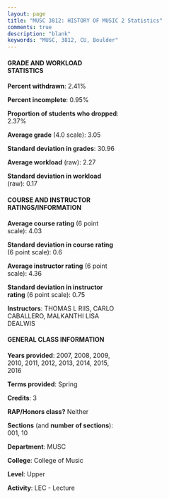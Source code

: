 ```yaml
---
layout: page
title: "MUSC 3812: HISTORY OF MUSIC 2 Statistics"
comments: true
description: "blank"
keywords: "MUSC, 3812, CU, Boulder"
--- 
```

<head>
<script src="https://ajax.googleapis.com/ajax/libs/jquery/2.1.3/jquery.min.js"></script>
<script src="https://dl.dropboxusercontent.com/s/pc42nxpaw1ea4o9/highcharts.js?dl=0"></script>
<!-- <script src="../assets/js/highcharts.js"></script> -->
<style type="text/css">@font-face {
	font-family: "Bebas Neue";
	src: url(https://www.filehosting.org/file/details/544349/BebasNeue%20Regular.otf) format("opentype");
	}
	h1.Bebas { 
		font-family: "Bebas Neue", Verdana, Tahoma;
	}
</style>
</head>
<body>
	<div id="container" style="float: right; width: 45%; height: 88%; margin-left: 2.5%; margin-right: 2.5%;"></div>
	<script language="JavaScript">
		$(document).ready(function() {
		var chart = {type: 'column'};
		var title = {text: 'Grade Distribution'};
		var xAxis = {categories: ['A','B','C','D','F'],crosshair: true};
		var yAxis = {min: 0,title: {text: 'Percentage'}};
		var tooltip = {headerFormat: '<center><b><span style="font-size:20px">{point.key}</span></b></center>',
		               pointFormat: '<td style="padding:0"><b>{point.y:.1f}%</b></td>',
		               footerFormat: '</table>',shared: true,useHTML: true};
		var plotOptions = {column: {pointPadding: 0.0,borderWidth: 0}};  
		var credits = {enabled: false};var series= [{name: 'Percent',data: [38.63,38.79,17.18,3.6,1.8,]}];
		var json = {};
		json.chart = chart;
		json.title = title;
		json.tooltip = tooltip;
		json.xAxis = xAxis;
		json.yAxis = yAxis;  
		json.series = series;
		json.plotOptions = plotOptions;  
		json.credits = credits;
		$('#container').highcharts(json);
	});
	</script>
</body>
			   
#### GRADE AND WORKLOAD STATISTICS

**Percent withdrawn**: 2.41%

**Percent incomplete**: 0.95%

**Proportion of students who dropped**: 2.37%

**Average grade** (4.0 scale): 3.05

**Standard deviation in grades**: 30.96

**Average workload** (raw): 2.27

**Standard deviation in workload** (raw): 0.17

#### COURSE AND INSTRUCTOR RATINGS/INFORMATION

**Average course rating** (6 point scale): 4.03

**Standard deviation in course rating** (6 point scale): 0.6

**Average instructor rating** (6 point scale): 4.36

**Standard deviation in instructor rating** (6 point scale): 0.75

**Instructors**: THOMAS L RIIS, CARLO CABALLERO, MALKANTHI LISA DEALWIS

#### GENERAL CLASS INFORMATION

**Years provided**: 2007, 2008, 2009, 2010, 2011, 2012, 2013, 2014, 2015, 2016

**Terms provided**: Spring

**Credits**: 3

**RAP/Honors class?** Neither

**Sections** (and **number of sections**): 001, 10

**Department**: MUSC

**College**: College of Music

**Level**: Upper

**Activity**: LEC - Lecture